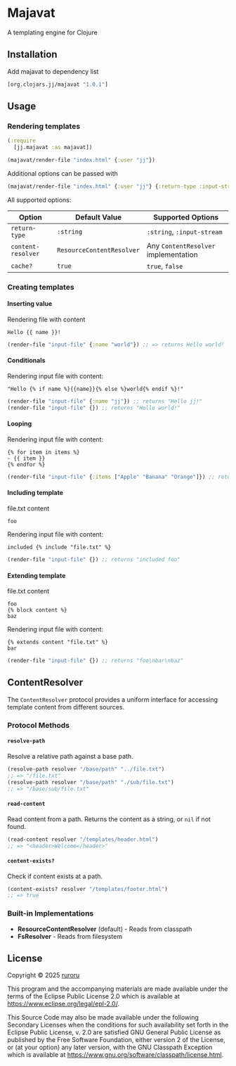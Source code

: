# Majavat

A templating engine for Clojure

## Installation

Add majavat to dependency list

```clojure
[org.clojars.jj/majavat "1.0.1"]
```

## Usage

### Rendering templates

```clojure
(:require
  [jj.majavat :as majavat])

(majavat/render-file "index.html" {:user "jj"})
```

Additional options can be passed with

```clojure
(majavat/render-file "index.html" {:user "jj"} {:return-type :input-stream})
```

All supported options:

| Option             | Default Value             | Supported Options                    |
|--------------------|---------------------------|--------------------------------------|
| `return-type`      | `:string`                 | `:string`, `:input-stream`           |
| `content-resolver` | `ResourceContentResolver` | Any `ContentResolver` implementation |
| `cache?`           | `true`                    | `true`, `false`                      |

### Creating templates

#### Inserting value

Rendering file with content

```
Hello {{ name }}!
```

```clojure
(render-file "input-file" {:name "world"}) ;; => returns Hello world!
```

#### Conditionals

Rendering input file with content:

```
"Hello {% if name %}{{name}}{% else %}world{% endif %}!"
```

```clojure
(render-file "input-file" {:name "jj"}) ;; returns "Hello jj!"
(render-file "input-file" {}) ;; returns "Hello world!"
```

#### Looping

Rendering input file with content:

```
{% for item in items %}
- {{ item }}
{% endfor %}
```

```clojure
(render-file "input-file" {:items ["Apple" "Banana" "Orange"]}) ;; returns "-Apple\n- Banana\n- Orange"
```

#### Including template

file.txt content

```
foo
```

Rendering input file with content:

```
included {% include "file.txt" %}
```

```clojure
(render-file "input-file" {}) ;; returns "included foo"
```

#### Extending template

file.txt content

```
foo
{% block content %}
baz
```

Rendering input file with content:

```
{% extends content "file.txt" %}
bar
```

```clojure
(render-file "input-file" {}) ;; returns "foo\nbar\nbaz"
```

## ContentResolver

The `ContentResolver` protocol provides a uniform interface for accessing template content from different sources.

### Protocol Methods

#### `resolve-path`

Resolve a relative path against a base path.

```clojure
(resolve-path resolver "/base/path" "../file.txt")
;; => "/file.txt"
(resolve-path resolver "/base/path" "./sub/file.txt")
;; => "/base/sub/file.txt"

```

#### `read-content`

Read content from a path. Returns the content as a string, or `nil` if not found.

```clojure
(read-content resolver "/templates/header.html")
;; => "<header>Welcome</header>"
```

#### `content-exists?`

Check if content exists at a path.

```clojure
(content-exists? resolver "/templates/footer.html")
;; => true
```

### Built-in Implementations

- **ResourceContentResolver** (default) - Reads from classpath
- **FsResolver** - Reads from filesystem

## License

Copyright © 2025 [ruroru](https://github.com/ruroru)

This program and the accompanying materials are made available under the
terms of the Eclipse Public License 2.0 which is available at
https://www.eclipse.org/legal/epl-2.0/.

This Source Code may also be made available under the following Secondary
Licenses when the conditions for such availability set forth in the Eclipse
Public License, v. 2.0 are satisfied GNU General Public License as published by
the Free Software Foundation, either version 2 of the License, or (at your
option) any later version, with the GNU Classpath Exception which is available
at https://www.gnu.org/software/classpath/license.html.
